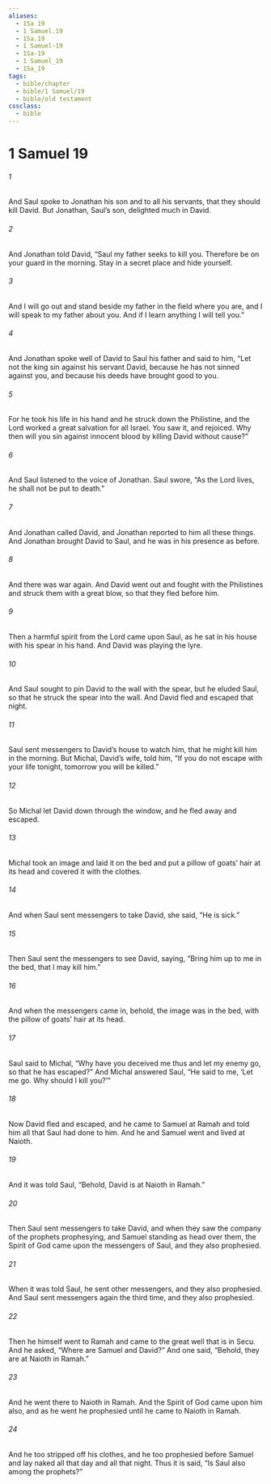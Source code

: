 ```yaml
---
aliases:
  - 1Sa 19
  - 1 Samuel.19
  - 1Sa.19
  - 1 Samuel-19
  - 1Sa-19
  - 1 Samuel_19
  - 1Sa_19
tags:
  - bible/chapter
  - bible/1 Samuel/19
  - bible/old testament
cssclass:
  - bible
---
```


# 1 Samuel 19

###### 1
And Saul spoke to Jonathan his son and to all his servants, that they should kill David. But Jonathan, Saul’s son, delighted much in David.
###### 2
And Jonathan told David, “Saul my father seeks to kill you. Therefore be on your guard in the morning. Stay in a secret place and hide yourself.
###### 3
And I will go out and stand beside my father in the field where you are, and I will speak to my father about you. And if I learn anything I will tell you.”
###### 4
And Jonathan spoke well of David to Saul his father and said to him, “Let not the king sin against his servant David, because he has not sinned against you, and because his deeds have brought good to you.
###### 5
For he took his life in his hand and he struck down the Philistine, and the Lord worked a great salvation for all Israel. You saw it, and rejoiced. Why then will you sin against innocent blood by killing David without cause?”
###### 6
And Saul listened to the voice of Jonathan. Saul swore, “As the Lord lives, he shall not be put to death.”
###### 7
And Jonathan called David, and Jonathan reported to him all these things. And Jonathan brought David to Saul, and he was in his presence as before.
###### 8
And there was war again. And David went out and fought with the Philistines and struck them with a great blow, so that they fled before him.
###### 9
Then a harmful spirit from the Lord came upon Saul, as he sat in his house with his spear in his hand. And David was playing the lyre.
###### 10
And Saul sought to pin David to the wall with the spear, but he eluded Saul, so that he struck the spear into the wall. And David fled and escaped that night.
###### 11
Saul sent messengers to David’s house to watch him, that he might kill him in the morning. But Michal, David’s wife, told him, “If you do not escape with your life tonight, tomorrow you will be killed.”
###### 12
So Michal let David down through the window, and he fled away and escaped.
###### 13
Michal took an image and laid it on the bed and put a pillow of goats’ hair at its head and covered it with the clothes.
###### 14
And when Saul sent messengers to take David, she said, “He is sick.”
###### 15
Then Saul sent the messengers to see David, saying, “Bring him up to me in the bed, that I may kill him.”
###### 16
And when the messengers came in, behold, the image was in the bed, with the pillow of goats’ hair at its head.
###### 17
Saul said to Michal, “Why have you deceived me thus and let my enemy go, so that he has escaped?” And Michal answered Saul, “He said to me, ‘Let me go. Why should I kill you?’”
###### 18
Now David fled and escaped, and he came to Samuel at Ramah and told him all that Saul had done to him. And he and Samuel went and lived at Naioth.
###### 19
And it was told Saul, “Behold, David is at Naioth in Ramah.”
###### 20
Then Saul sent messengers to take David, and when they saw the company of the prophets prophesying, and Samuel standing as head over them, the Spirit of God came upon the messengers of Saul, and they also prophesied.
###### 21
When it was told Saul, he sent other messengers, and they also prophesied. And Saul sent messengers again the third time, and they also prophesied.
###### 22
Then he himself went to Ramah and came to the great well that is in Secu. And he asked, “Where are Samuel and David?” And one said, “Behold, they are at Naioth in Ramah.”
###### 23
And he went there to Naioth in Ramah. And the Spirit of God came upon him also, and as he went he prophesied until he came to Naioth in Ramah.
###### 24
And he too stripped off his clothes, and he too prophesied before Samuel and lay naked all that day and all that night. Thus it is said, “Is Saul also among the prophets?”


